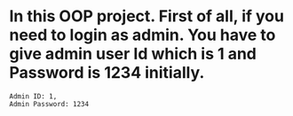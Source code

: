  # In this OOP project. First of all, if you need to login as admin. You have to give admin user Id which is 1 and Password is 1234 initially. 
```
Admin ID: 1,
Admin Password: 1234 
```
